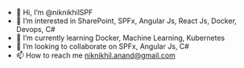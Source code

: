 - 👋 Hi, I’m @niknikhilSPF
- 👀 I’m interested in SharePoint, SPFx, Angular Js, React  Js, Docker, Devops, C#
- 🌱 I’m currently learning Docker, Machine Learning, Kubernetes
- 💞️ I’m looking to collaborate on SPFx, Angular Js, C#
- 📫 How to reach me niknikhil.anand@gmail.com

<!---
niknikhilSPF/niknikhilSPF is a ✨ special ✨ repository because its `README.md` (this file) appears on your GitHub profile.
You can click the Preview link to take a look at your changes.
--->
